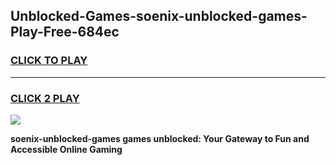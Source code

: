 
## Unblocked-Games-soenix-unblocked-games-Play-Free-684ec
<h3>
<a href="https://premium76.site?title=soenix-unblocked-games&ref=17A">CLICK TO PLAY</a></h3>
<hr>

<h3>
<a href="https://premium76.site?title=soenix-unblocked-games&ref=17A">CLICK 2 PLAY</a>
  
</h3>

<a href="https://premium76.site?title=soenix-unblocked-games&ref=17A"><img src="https://clearcache.store/games.png"></a>


**soenix-unblocked-games games unblocked: Your Gateway to Fun and Accessible Online Gaming**

